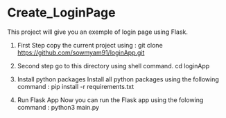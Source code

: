 # Create_LoginPage
This project will give you an exemple of login page using Flask. 

1. First Step 
copy the current project using : git clone https://github.com/sowmyam91/loginApp.git

2. Second step
go to this directory using shell command. 
cd loginApp

3. Install python packages
Install all python packages using the following command : pip install -r requirements.txt

4. Run Flask App
Now you can run the Flask app using the folowing command : python3 main.py




